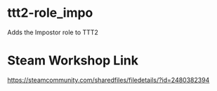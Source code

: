 # ttt2-role_impo
Adds the Impostor role to TTT2

# Steam Workshop Link
https://steamcommunity.com/sharedfiles/filedetails/?id=2480382394
